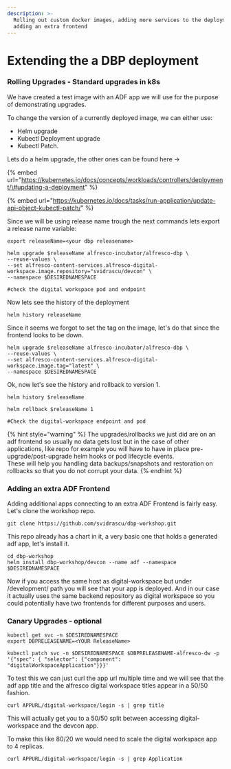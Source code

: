 ```yaml
---
description: >-
  Rolling out custom docker images, adding more services to the deployment,
  adding an extra frontend
---
```


# Extending the a DBP deployment

### Rolling Upgrades - Standard upgrades in k8s

We have created a test image with an ADF app we will use for the purpose of demonstrating upgrades.

To change the version of a currently deployed image, we can either use:

* Helm upgrade
* Kubectl Deployment upgrade 
* Kubectl Patch. 

Lets do a helm upgrade, the other ones can be found here -&gt;

{% embed url="https://kubernetes.io/docs/concepts/workloads/controllers/deployment/\#updating-a-deployment" %}

{% embed url="https://kubernetes.io/docs/tasks/run-application/update-api-object-kubectl-patch/" %}

Since we will be using release name trough the next commands lets export a release name variable:

```text
export releaseName=<your dbp releasename>
```

```text
helm upgrade $releaseName alfresco-incubator/alfresco-dbp \
--reuse-values \
--set alfresco-content-services.alfresco-digital-workspace.image.repository="svidrascu/devcon" \
--namespace $DESIREDNAMESPACE

#check the digital workspace pod and endpoint
```

Now lets see the history of the deployment

```text
helm history releaseName
```

Since it seems we forgot to set the tag on the image, let's do that since the frontend looks to be down.

```text
helm upgrade $releaseName alfresco-incubator/alfresco-dbp \
--reuse-values \
--set alfresco-content-services.alfresco-digital-workspace.image.tag="latest" \
--namespace $DESIREDNAMESPACE
```

Ok, now let's see the history and rollback to version 1.

```text
helm history $releaseName

helm rollback $releaseName 1

#Check the digital-workspace endpoint and pod
```

{% hint style="warning" %}
The upgrades/rollbacks we just did are on an adf frontend so usually no data gets lost but in the case of other applications, like repo for example you will have to have in place pre-upgrade/post-upgrade helm hooks or pod lifecycle events.   
These will help you handling data backups/snapshots and restoration on rollbacks so that you do not corrupt your data.
{% endhint %}

### Adding an extra ADF Frontend

Adding additional apps connecting to an extra ADF Frontend is fairly easy. Let's clone the workshop repo.

```text
git clone https://github.com/svidrascu/dbp-workshop.git
```

This repo already has a chart in it, a very basic one that holds a generated adf app, let's install it.

```text
cd dbp-workshop
helm install dbp-workshop/devcon --name adf --namespace $DESIREDNAMESPACE
```

Now if you access the same host as digital-workspace but under /development/ path you will see that your app is deployed. And in our case it actually uses the same backend repository as digital workspace so you could potentially have two frontends for different purposes and users. 

### Canary Upgrades - optional

```text
kubectl get svc -n $DESIREDNAMESPACE
export DBPRELEASENAME=<YOUR ReleaseName>
```

```text
kubectl patch svc -n $DESIREDNAMESPACE $DBPRELEASENAME-alfresco-dw -p '{"spec": { "selector": {"component": "digitalWorkspaceApplication"}}}'
```

To test this we can just curl the app url multiple time and we will see that the adf app title and the alfresco digital workspace titles appear in a 50/50 fashion.

```text
curl APPURL/digital-workspace/login -s | grep title
```

This will actually get you to a 50/50 split between accessing digital-workspace and the devcon app.

To make this like 80/20 we would need to scale the digital workspace app to 4 replicas.

```text
curl APPURL/digital-workspace/login -s | grep Application
```

